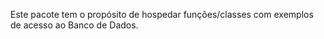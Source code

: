 Este pacote tem o propósito de hospedar funções/classes 
com exemplos de acesso ao Banco de Dados.

  

